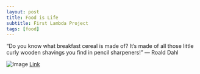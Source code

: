 ```yaml
---
layout: post
title: Food is Life
subtitle: First Lambda Project
tags: [food]
---
```

“Do you know what breakfast cereal is made of? It’s made of all those little curly wooden shavings you find in pencil sharpeners!”
― Roald Dahl

![Image](https://miro.medium.com/max/1406/1*ZvfhD_4Uptk9dRl3eMLQ9w.png)
[Link](https://medium.com/@mseryy01/food-is-life-1e3c18cc2e5f)

